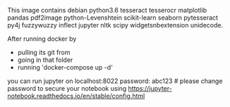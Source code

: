 This image contains debian python3.6 tesseract tesserocr matplotlib  pandas pdf2image python-Levenshtein scikit-learn  seaborn pytesseract py4j fuzzywuzzy inflect jupyter nltk scipy widgetsnbextension unidecode.

After running docker by 
 - pulling its git from 
 - going in that folder
 - running 'docker-compose up -d'
 
 
 
you can run jupyter on localhost:8022
password: abc123 # please change password to secure your notebook using https://jupyter-notebook.readthedocs.io/en/stable/config.html
